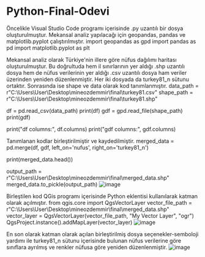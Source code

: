 # Python-Final-Odevi
Öncelikle Visual Studio Code programı içerisinde .py uzantılı bir dosya oluşturulmuştur. Mekansal analiz yapılacağı için geopandas, pandas ve matplotlib.pyplot çalıştırılmıştır. 
import geopandas as gpd
import pandas as pd
import matplotlib.pyplot as plt

Mekansal analiz olarak Türkiye'nin illere göre nüfus dağılımı haritası oluşturulmuştur. Bu doğrultuda hem il sınırlarının yer aldığı .shp uzantılı dosya hem de nüfus verilerinin yer aldığı .csv uzantılı dosya ham veriler üzerinden yeniden düzenlenmiştir. Her iki dosyada da turkey81_n sütunu ortaktır. Sonrasında ise shape ve data olarak kod tanımlanmıştır. 
data_path = r"C:\Users\User\Desktop\mineozdemmir\final\turkey81.csv"
shape_path = r"C:\Users\User\Desktop\mineozdemmir\final\turkey81.shp"

df = pd.read_csv(data_path)
print(df)
gdf = gpd.read_file(shape_path)
print(gdf) 

print("df columns:", df.columns)
print("gdf columns:", gdf.columns)

Tanımlanan kodlar birleştirilmiştir ve kaydedilmiştir.
merged_data = pd.merge(df, gdf, left_on='nufus', right_on='turkey81_n')

print(merged_data.head())

output_path = r"C:\Users\User\Desktop\mineozdemmir\final\merged_data.shp"
merged_data.to_pickle(output_path)
![image](https://github.com/mineozdemmir/Python-Final-Odevi/assets/146944312/9bd7dfeb-c581-42a9-a07a-fe9417f7c964)


Birleştilen kod QGis programı içerisinde Python eklentisi kullanılarak katman olarak açılmıştır.
from qgis.core import QgsVectorLayer
vector_file_path = r"C:\Users\User\Desktop\mineozdemmir\final\merged_data.shp"
vector_layer = QgsVectorLayer(vector_file_path, "My Vector Layer", "ogr")
QgsProject.instance().addMapLayer(vector_layer)
![image](https://github.com/mineozdemmir/Python-Final-Odevi/assets/146944312/95e69ab0-7b4d-42de-88a1-2f187c6d81e3)

En son olarak katman olarak açılan birleştirilmiş dosya seçenekler-semboloji yardımı ile turkey81_n sütunu içerisinde bulunan nüfus verilerine göre sınıflara ayrılmış ve renkler nüfusa göre yeniden düzenlenmiştir.
![image](https://github.com/mineozdemmir/Python-Final-Odevi/assets/146944312/fdf90b91-5527-46cb-8825-6c99ef412109)



